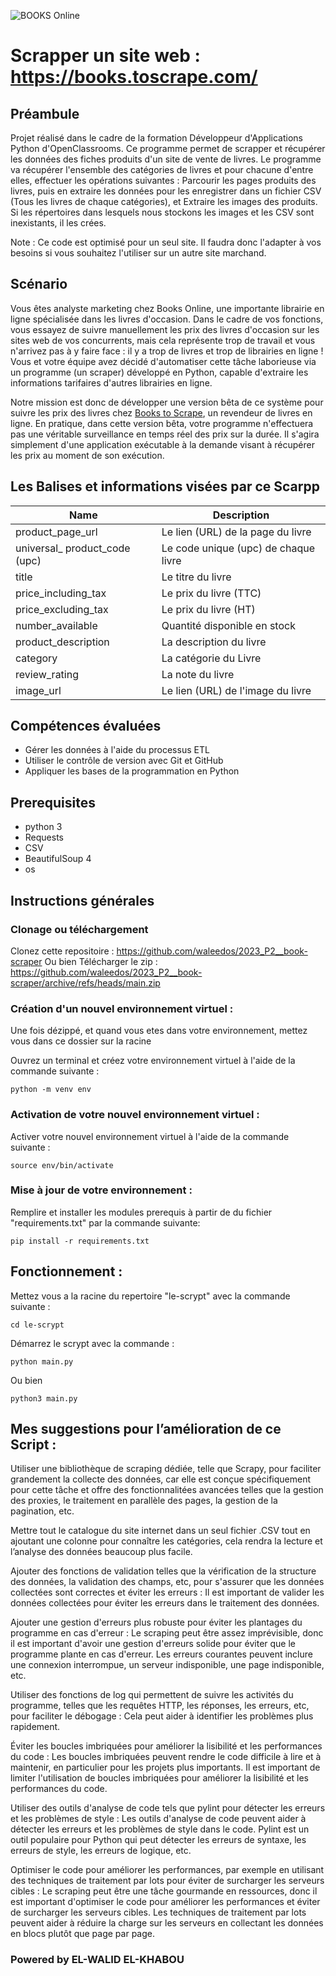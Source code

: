 ![BOOKS Online](ttps://github.com/waleedos/2023_P2__book-scraper/blob/main/Capture%20d%E2%80%99%C3%A9cran_2023-04-09_21-46-11.png)

# Scrapper un site web : https://books.toscrape.com/

## Préambule
Projet réalisé dans le cadre de la formation Développeur d'Applications Python d'OpenClassrooms.
Ce programme permet de scrapper et récupérer les données des fiches produits d'un site de vente de livres. Le programme va récupérer l'ensemble des catégories de livres et pour chacune d'entre elles, effectuer les opérations suivantes :
Parcourir les pages produits des livres, puis en extraire les données pour les enregistrer dans un fichier CSV (Tous les livres de chaque catégories), et Extraire les images des produits.
Si les répertoires dans lesquels nous stockons les images et les CSV sont inexistants, il les crées.

Note : Ce code est optimisé pour un seul site. Il faudra donc l'adapter à vos besoins si vous souhaitez l'utiliser sur un autre site marchand.

## Scénario
Vous êtes analyste marketing chez Books Online, une importante librairie en ligne spécialisée dans les livres d'occasion. Dans le cadre de vos fonctions, vous essayez de suivre manuellement les prix des livres d'occasion sur les sites web de vos concurrents, mais cela représente trop de travail et vous n'arrivez pas à y faire face : il y a trop de livres et trop de librairies en ligne ! Vous et votre équipe avez décidé d'automatiser cette tâche laborieuse via un programme (un scraper) développé en Python, capable d'extraire les informations tarifaires d'autres librairies en ligne.

Notre mission est donc de développer une version bêta de ce système pour suivre les prix des livres chez [Books to Scrape](https://books.toscrape.com/), un revendeur de livres en ligne. En pratique, dans cette version bêta, votre programme n'effectuera pas une véritable surveillance en temps réel des prix sur la durée. Il s'agira simplement d'une application exécutable à la demande visant à récupérer les prix au moment de son exécution.


## Les Balises et informations visées par ce Scarpp

Name | Description
------------|------------
product_page_url | Le lien (URL) de la page du livre
universal_ product_code (upc) | Le code unique (upc) de chaque livre 
title | Le titre du livre
price_including_tax | Le prix du livre (TTC)
price_excluding_tax | Le prix du livre (HT)
number_available | Quantité disponible en stock
product_description | La description du livre
category | La catégorie du Livre
review_rating | La note du livre
image_url | Le lien (URL) de l'image du livre


## Compétences évaluées
* Gérer les données à l'aide du processus ETL
* Utiliser le contrôle de version avec Git et GitHub
* Appliquer les bases de la programmation en Python


## Prerequisites
* python 3
* Requests
* CSV
* BeautifulSoup 4
* os


## Instructions générales

### Clonage ou téléchargement
Clonez cette repositoire    : https://github.com/waleedos/2023_P2__book-scraper
Ou bien 
Télécharger le zip          : https://github.com/waleedos/2023_P2__book-scraper/archive/refs/heads/main.zip

### Création d'un nouvel environnement virtuel :
Une fois dézippé, et quand vous etes dans votre environnement, mettez vous dans ce dossier sur la racine

Ouvrez un terminal et créez votre environnement virtuel à l'aide de la commande suivante : 
```
python -m venv env
```
### Activation de votre nouvel environnement virtuel :
Activer votre nouvel environnement virtuel à l'aide de la commande suivante :
```
source env/bin/activate
```
### Mise à jour de votre environnement :
Remplire et installer les modules prerequis à partir de du fichier "requirements.txt" par la commande suivante:
```
pip install -r requirements.txt
```
## Fonctionnement :
Mettez vous a la racine du repertoire "le-scrypt" avec la commande suivante :
```
cd le-scrypt
```

Démarrez le scrypt avec la commande :
```
python main.py
```
Ou bien
```
python3 main.py
```
## Mes suggestions pour l’amélioration de ce Script : 
Utiliser une bibliothèque de scraping dédiée, telle que Scrapy, pour faciliter grandement  la collecte des données, car elle est conçue spécifiquement pour cette tâche et offre des fonctionnalitées avancées telles que la gestion des proxies, le traitement en parallèle des pages, la gestion de la pagination, etc. 

Mettre tout le catalogue du site internet dans un seul fichier .CSV tout en ajoutant une colonne pour connaître les catégories, cela rendra la lecture et l’analyse des données beaucoup plus facile.

Ajouter des fonctions de validation  telles que la vérification de la structure des données, la validation des champs, etc, pour s'assurer que les données collectées sont correctes et éviter les erreurs : Il est important de valider les données collectées pour éviter les erreurs dans le traitement des données.

Ajouter une gestion d'erreurs plus robuste pour éviter les plantages du programme en cas d'erreur : Le scraping peut être assez imprévisible, donc il est important d'avoir une gestion d'erreurs solide pour éviter que le programme plante en cas d'erreur. Les erreurs courantes peuvent inclure une connexion interrompue, un serveur indisponible, une page indisponible, etc.

Utiliser des fonctions de log qui permettent de suivre les activités du programme, telles que les requêtes HTTP, les réponses, les erreurs, etc,  pour faciliter le débogage : Cela peut aider à identifier les problèmes plus rapidement.

Éviter les boucles imbriquées pour améliorer la lisibilité et les performances du code : Les boucles imbriquées peuvent rendre le code difficile à lire et à maintenir, en particulier pour les projets plus importants. Il est important de limiter l'utilisation de boucles imbriquées pour améliorer la lisibilité et les performances du code.

Utiliser des outils d'analyse de code tels que pylint pour détecter les erreurs et les problèmes de style : Les outils d'analyse de code peuvent aider à détecter les erreurs et les problèmes de style dans le code. Pylint est un outil populaire pour Python qui peut détecter les erreurs de syntaxe, les erreurs de style, les erreurs de logique, etc.

Optimiser le code pour améliorer les performances, par exemple en utilisant des techniques de traitement par lots pour éviter de surcharger les serveurs cibles : Le scraping peut être une tâche gourmande en ressources, donc il est important d'optimiser le code pour améliorer les performances et éviter de surcharger les serveurs cibles. Les techniques de traitement par lots peuvent aider à réduire la charge sur les serveurs en collectant les données en blocs plutôt que page par page.

### Powered by EL-WALID EL-KHABOU
